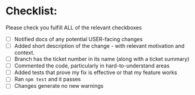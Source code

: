 # Checklist:
Please check you fulfill ALL of the relevant checkboxes
- [ ] Notified docs of any potential USER-facing changes
- [ ] Added short description of the change - with relevant motivation and context. 
- [ ] Branch has the ticket number in its name (along with a ticket summary)
- [ ] Commented the code, particularly in hard-to-understand areas
- [ ] Added tests that prove my fix is effective or that my feature works
- [ ] Ran `npm test` and it passes
- [ ] Changes generate no new warnings
